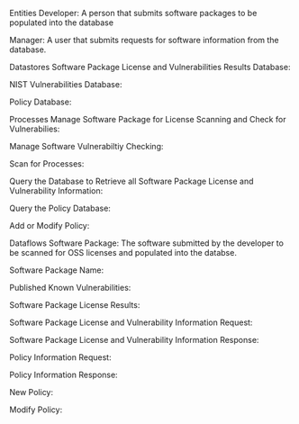 Entities
Developer: A person that submits software packages to be populated into the database

Manager: A user that submits requests for software information from the database.

Datastores
Software Package License and Vulnerabilities Results Database:

NIST Vulnerabilities Database:

Policy Database:

Processes
Manage Software Package for License Scanning and Check for Vulnerabilies:

Manage Software Vulnerabiltiy Checking:

Scan for Processes:

Query the Database to Retrieve all Software Package License and Vulnerability Information:

Query the Policy Database:

Add or Modify Policy:

Dataflows
Software Package: The software submitted by the developer to be scanned for OSS licenses and populated into the databse.

Software Package Name:

Published Known Vulnerabilities:

Software Package License Results:

Software Package License and Vulnerability Information Request:

Software Package License and Vulnerability Information Response:

Policy Information Request:

Policy Information Response:

New Policy:

Modify Policy:

